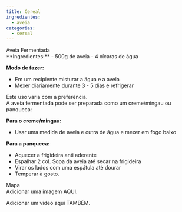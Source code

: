 ```yaml
---
title: Cereal
ingredientes:
  - aveia
categorias:
  - cereal
---
```

<div class="content-receita" markdown="1" data-slug="{{ page.slug }}">
<div class="content-title">Aveia Fermentada</div>
**Ingredientes:**  
- 500g de aveia
- 4 xícaras de água

**Modo de fazer:**  
- Em um recipiente misturar a água e a aveia
- Mexer diariamente durante 3 - 5 dias e refrigerar

Este uso varia com a preferência.  
A aveia fermentada pode ser preparada como um creme/mingau ou panqueca:

**Para o creme/mingau:**  
- Usar uma medida de aveia e outra de água e mexer em fogo baixo

**Para a panqueca:**  
- Aquecer a frigideira anti aderente
- Espalhar 2 col. Sopa da aveia até secar na frigideira
- Virar os lados com uma espátula até dourar
- Temperar à gosto.
</div>

<div class="content-mapa" markdown="1" data-slug="{{ page.slug }}">
  <div class="content-title">Mapa</div>
  Adicionar uma imagem AQUI.
  
  Adicionar um video aqui TAMBÉM.
</div>
